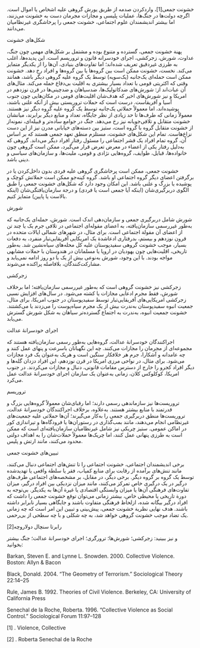   خشونت جمعی[1]، واردکردن صدمه از طریق یورش گروهی علیه اشخاص یا اموال است. اگرچه دولت‌ها در جنگ‌ها، عملیات پلیسی و مجازات مجرمان دست به خشونت می‌زنند، اما بیشتر اندیشمندان علوم اجتماعی، خشونت جمعی را پرخاشگری غیرنظامیان می‌دانند.

شکل‌های خشونت

پهنة خشونت جمعی، گسترده و متنوع بوده و مشتمل بر شکل‌های مهمی چون جنگ، عداوت، شورش، زجرکشی، اجرای خودسرانه قانون و تروریسم است. این پدیده‌ها، اغلب به طرزی غیردقیق تعریف شده‌اند؛ اما تفاوت‌های بنیادی، آن‌ها را از یکدیگر متمایز می‌کند. نخست، خشونت ممکن است بین گروه‌ها یا بین گروه‌ها و افراد رخ دهد. خشونت ممکن است حمله‌ای یک‌جانبه (یک‌سویه) توسط یک گروه علیه گروهی دیگر باشد، همانند وقتی که اکثریتی قومی با تعداد بسیار بیشتری به اقلیت بی‌دفاع حمله می‌کند. مثال‌های آن عبات‌اند از: شورش‌های ضدکاتولیک‌ها، ضدسیاهان و ضدچینی‌ها در قرن نوزدهم در امریکا و نیز شورش‌های اخیر که هدف‌شان اقلیت‌های قومی در مکان‌هایی چون جنوب آسیا و آفریقاست. درست است که حملات تروریستی بیش از آنکه علنی باشند، پوشیده‌اند، اما معمولاً حملاتی یک‌جانبه توسط یک گروه علیه گروه دیگر نیز هستند. معمولاً زمانی که طرف‌ها تا حد زیادی از نظر جایگاه، تعداد و منابع دیگر برابرند، میانشان خشونت متقابل و تلافی‌جویانه نیز رخ می‌دهد. جنگ در جوامع ساده‌تر و قبیله‌ای، نمونه‌از از خشونت متقابل گروه با گروه است، ستیز بین دسته‌های خیابانی مدرن نیز از این دست نزاع‌هاست. تمام این شکل‌های خشونت، مستلزم منطق تعهد جمعی هستند که بر اساس آن، گروه تمام افراد یک قشر اجتماعی را مسئول رفتار افراد دیگر می‌داند. گروهی که به‌دلیل رفتار یکی از اعضاء در معرض تعرض قرار می‌گیرد، ممکن است گروهی چون خانواده‌ها، قبایل، طوایف، گروه‌هایی نژادی و قومی، ملیت‌ها، و سازمان‌های سیاسی و دینی باشد.

خشونت جمعی، ممکن است پرخاشگری گروهی علیه فردی بدون داخل‌کردن یا در برگرفتن اعضای دیگر گروه اجتماعی او باشد. گروه کینه‌جو ممکن است حملاتش کوچک و پوشیده یا بزرگ و علنی باشد. این امکان وجود دارد که شکل‌های خشونت جمعی را طبق الگوی دربرگیری‌شان (اینکه آیا جمعی است یا فردی) و درجة سازمان‌یافتگی‌شان (اینکه بالاست یا پایین) متمایز کنیم.

 شورش

شورش شامل دربرگیری جمعی و سازمان‌دهی اندک است. شورش، حمله‌ای یک‌جانبه که به‌طور غیررسمی سازمان‌یافته، به اعضای مقوله‌ای اجتماعی در تلافی جرم یک یا چند تن از اعضای آن مقولة اجتماعی است. برای مثال، در شهرهای شمالی ایالات متحده در قرون نوزدهم و بیستم، بدرفتاری ادعاشدة یک امریکایی آفریقایی‌تبار منفرد، به دفعات بسیار، موجب خشونت گروهی سفیدپوستان علیه کل محله‌های سیاه‌نشین شد. به‌طور تاریخی، اقلیت‌هایی چون یهودیان در اروپا یا مسلمانان در هندوستان با حملات مشابهی مواجه بودند. با این وجود، شورش به‌نوعی بیش از یک یا دو روز ادامه نمی‌یابد و مشارکت‌کنندگان، بلافاصله پراکنده می‌شوند.

زجرکشی

زجرکشی نیز خشونت گروهی است که به‌طور غیررسمی سازمان‌یافته؛ اما برخلاف شورش، فقط مجرم ادعایی مجازات یا کشته می‌شود. در سال‌های افزایش نسبی زجرکشی امریکایی‌های آفریقایی‌تبار توسط سفیدپوستان در جنوب امریکا، برای مثال، جمعیت انبوه سفیدپوستان به‌ندرت بیش از یک مجرم سیاه‌پوست را می‌زدند یا می‌کشتند. خشونت جمعیت انبوه، به‌ندرت به اجتماع گسترده‌تر سیاهان به شکل شورش گسترش می‌یابد.

 اجرای خودسرانۀ عدالت

اجراکنندگان خودسرانۀ عدالت، گروه‌هایی به‌طور رسمی سازمان‌یافته هستند که مجموعه‌ای از مجرمان را مجازات می‌کنند. چه این نگهبانان باسرعت و پنهای عمل کنند و چه عامدانه و آشکارا، جرم هر خلافکار سنگین است و هریک به‌‌عنوان یک فرد مجازات می‌شود. برای مثال، در نواحی مرزی امریکا در قرن نوزدهم، این افراد دزدان گله‌ها و دیگر افراد کجرو را خارج از دسترس مقامات قانونی، دنبال و مجازات می‌کردند. در جنوب امریکا، کوکلوکس کلان، زمانی به‌عنوان یک سازمان اجرای خودسرانۀ عدالت عمل می‌کرد.

تروریسم

تروریست‌ها نیز سازماندهی رسمی دارند؛ اما رقبای‌شان معمولاً گروه‌هایی بزرگ و قدرتمند با منابع بیشتر هستند. به‌علاوه، برخلاف اجراکنندگان خودسرانۀ عدالت، تروریست‌ها منطق دربرگیری جمعی را به‌کار می‌گیرند؛ آن‌ها حملاتی علیه جمعیت‌های غیرنظامی انجام می‌دهند، مانند بمب‌گذاری در رستوران‌ها یا فرودگاه‌ها و تیراندازی کور در اماکن عمومی. ستیز چریکی نیز شامل غیرنظامیان سازمان‌یافته‌ای است که ممکن است به طرزی پنهانی عمل کنند، اما چریک‌ها معمولاً حملات‌شان را به اهداف دولتی محدود می‌کنند، مانند ارتش و پلیس.

تبیین‌های خشونت جمعی

برخی اندیشمندان اجتماعی، خشونت اجتماعی را تا تنش‌های اجتماعی دنبال می‌کنند، مانند تنش‌های برآمده از رقابت برای منابع کمیاب، فقر یا سلطة واقعی یا تهدیدشده توسط یک گروه بر گروه دیگر. برخی دیگر، در مقابل، بر مشخصه‌های اجتماعی طرف‌های درگیر در یک درگیری خاص تمرکز می‌کنند، مانند میزان نزدیکی بین افراد درگیر، میزان تفاوت‌های فرهنگی آن‌ها یا میزان وابستگی اقتصادی یا غیرة آن‌ها به یکدیگر. بی‌توجه به دورة تاریخی یا محیطی خاص، بیشتر زمانی می‌توان توقع خشونت جمعی را داشت که افراد درگیر بیگانه شده، ازلحاظ فرهنگی متفاوت باشند و جایگاهی بسیار نابرابر داشته باشند. هدف نهایی نظریة خشونت جمعی، پیش‌بینی و تبیین این امر است که چه زمانی یک تضاد موجب خشونت گروهی خواهد شد، به چه شکلی و با چه سطحی از بی‌رحمی.

 رابرتا سنچال دولاروچه[2] 

و نیز ببینید: زجرکشی؛ شورش‌ها؛ ترورگری؛ اجرای خودسرانۀ عدالت؛ جنگ بیشتر بخوانید:

Barkan, Steven E. and Lynne L. Snowden. 2000. Collective Violence. Boston: Allyn & Bacon

Black, Donald. 2004. “The Geometry of Terrorism.” Sociological Theory 22:14–25

Rule, James B. 1992. Theories of Civil Violence. Berkeley, CA: University of California Press

Senechal de la Roche, Roberta. 1996. “Collective Violence as Social Control.” Sociological Forum 11:97–128

 [1] . Violence, Collective

[2] . Roberta Senechal de la Roche 

 

 

 